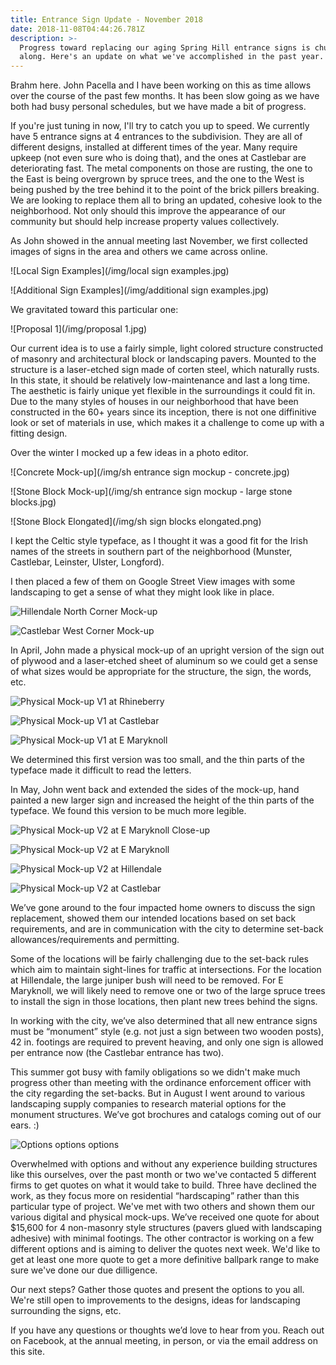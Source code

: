 ```yaml
---
title: Entrance Sign Update - November 2018
date: 2018-11-08T04:44:26.781Z
description: >-
  Progress toward replacing our aging Spring Hill entrance signs is chugging
  along. Here's an update on what we've accomplished in the past year.
---
```

Brahm here. John Pacella and I have been working on this as time allows over the course of the past few months. It has been slow going as we have both had busy personal schedules, but we have made a bit of progress.

If you're just tuning in now, I'll try to catch you up to speed. We currently have 5 entrance signs at 4 entrances to the subdivision. They are all of different designs, installed at different times of the year. Many require upkeep (not even sure who is doing that), and the ones at Castlebar are deteriorating fast. The metal components on those are rusting, the one to the East is being overgrown by spruce trees, and the one to the West is being pushed by the tree behind it to the point of the brick pillers breaking. We are looking to replace them all to bring an updated, cohesive look to the neighborhood. Not only should this improve the appearance of our community but should help increase property values collectively.

As John showed in the annual meeting last November, we first collected images of signs in the area and others we came across online.

![Local Sign Examples](/img/local sign examples.jpg)

![Additional Sign Examples](/img/additional sign examples.jpg)

We gravitated toward this particular one:

![Proposal 1](/img/proposal 1.jpg)

Our current idea is to use a fairly simple, light colored structure constructed of masonry and architectural block or landscaping pavers. Mounted to the structure is a laser-etched sign made of corten steel, which naturally rusts. In this state, it should be relatively low-maintenance and last a long time. The aesthetic is fairly unique yet flexible in the surroundings it could fit in. Due to the many styles of houses in our neighborhood that have been constructed in the 60+ years since its inception, there is not one diffinitive look or set of materials in use, which makes it a challenge to come up with a fitting design.

Over the winter I mocked up a few ideas in a photo editor.

![Concrete Mock-up](/img/sh entrance sign mockup - concrete.jpg)

![Stone Block Mock-up](/img/sh entrance sign mockup - large stone blocks.jpg)

![Stone Block Elongated](/img/sh sign blocks elongated.png)

I kept the Celtic style typeface, as I thought it was a good fit for the Irish names of the streets in southern part of the neighborhood (Munster, Castlebar, Leinster, Ulster, Longford).

I then placed a few of them on Google Street View images with some landscaping to get a sense of what they might look like in place.

![Hillendale North Corner Mock-up](/img/hillendale-northcorner-mockup.jpg)

![Castlebar West Corner Mock-up](/img/castlebar-westcorner-mockup.jpg)

In April, John made a physical mock-up of an upright version of the sign out of plywood and a laser-etched sheet of aluminum so we could get a sense of what sizes would be appropriate for the structure, the sign, the words, etc.

![Physical Mock-up V1 at Rhineberry](/img/mockup1_rhineberry_sm.jpg)

![Physical Mock-up V1 at Castlebar](/img/mockup1_castlebar_sm.jpg)

![Physical Mock-up V1 at E Maryknoll](/img/mockup1_emaryknoll_sm.jpg)

We determined this first version was too small, and the thin parts of the typeface made it difficult to read the letters.

In May, John went back and extended the sides of the mock-up, hand painted a new larger sign and increased the height of the thin parts of the typeface. We found this version to be much more legible.

![Physical Mock-up V2 at E Maryknoll Close-up](/img/mockup2_emaryknollclose.jpg)

![Physical Mock-up V2 at E Maryknoll](/img/mockup2_emaryknoll.jpg)

![Physical Mock-up V2 at Hillendale](/img/mockup2_hillendale.jpg)

![Physical Mock-up V2 at Castlebar](/img/mockup2_castlebar.jpg)

We’ve gone around to the four impacted home owners to discuss the sign replacement, showed them our intended locations based on set back requirements, and are in communication with the city to determine set-back allowances/requirements and permitting.

Some of the locations will be fairly challenging due to the set-back rules which aim to maintain sight-lines for traffic at intersections. For the location at Hillendale, the large juniper bush will need to be removed. For E Maryknoll, we will likely need to remove one or two of the large spruce trees to install the sign in those locations, then plant new trees behind the signs.

In working with the city, we’ve also determined that all new entrance signs must be “monument” style (e.g. not just a sign between two wooden posts), 42 in. footings are required to prevent heaving, and only one sign is allowed per entrance now (the Castlebar entrance has two).

This summer got busy with family obligations so we didn't make much progress other than meeting with the ordinance enforcement officer with the city regarding the set-backs. But in August I went around to various landscaping supply companies to research material options for the monument structures. We’ve got brochures and catalogs coming out of our ears. :)

![Options options options](/img/hardscapebrochures.jpg)

Overwhelmed with options and without any experience building structures like this ourselves, over the past month or two we've contacted 5 different firms to get quotes on what it would take to build. Three have declined the work, as they focus more on residential “hardscaping” rather than this particular type of project. We've met with two others and shown them our various digital and physical mock-ups. We’ve received one quote for about $15,600 for 4 non-masonry style structures (pavers glued with landscaping adhesive) with minimal footings. The other contractor is working on a few different options and is aiming to deliver the quotes next week. We'd like to get at least one more quote to get a more definitive ballpark range to make sure we've done our due dilligence.

Our next steps? Gather those quotes and present the options to you all. We're still open to improvements to the designs, ideas for landscaping surrounding the signs, etc.

If you have any questions or thoughts we’d love to hear from you. Reach out on Facebook, at the annual meeting, in person, or via the email address on this site.
